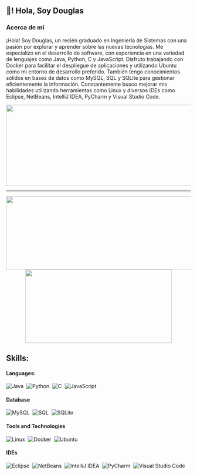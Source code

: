 <h2 align="left">👋! Hola, Soy Douglas </h2>

### Acerca de mí

¡Hola! Soy Douglas, un recién graduado en Ingeniería de Sistemas con una pasión por explorar y aprender sobre las nuevas tecnologías. Me especializo en el desarrollo de software, con experiencia en una variedad de lenguajes como Java, Python, C y JavaScript. Disfruto trabajando con Docker para facilitar el despliegue de aplicaciones y utilizando Ubuntu como mi entorno de desarrollo preferido. También tengo conocimientos sólidos en bases de datos como MySQL, SQL y SQLite para gestionar eficientemente la información. Constantemente busco mejorar mis habilidades utilizando herramientas como Linux y diversos IDEs como Eclipse, NetBeans, IntelliJ IDEA, PyCharm y Visual Studio Code.

  
<p align="center">
  <img width="800" height="220" src="https://streak-stats.demolab.com?user=Master2415&theme=highcontrast&hide_border=true&border_radius=5&card_width=800">
</p>


---

<p align="center">
  <img width="600" height="200" src="https://github-readme-stats.vercel.app/api?username=Master2415&show_icons=true&theme=vision-friendly-dark">
  <img width="400" height="200" src="https://github-readme-stats.vercel.app/api/top-langs/?username=Master2415&size_weight=0.0005&count_weight=0.3&layout=compact&theme=vision-friendly-dark">
</p>
 


## Skills:

#### Languages:

![Java](https://img.shields.io/badge/Java-ED8B00?style=for-the-badge&logo=java&logoColor=white)&nbsp;
![Python](https://img.shields.io/badge/Python-3776AB?style=for-the-badge&logo=python&logoColor=white)&nbsp;
![C](https://img.shields.io/badge/C-00599C?style=for-the-badge&logo=c&logoColor=white)&nbsp;
![JavaScript](https://img.shields.io/badge/JavaScript-F7DF1E?style=for-the-badge&logo=javascript&logoColor=black)&nbsp;

#### Database

![MySQL](https://img.shields.io/badge/MySQL-00000F?style=for-the-badge&logo=mysql&logoColor=white)&nbsp;
![SQL](https://img.shields.io/badge/SQL-003B57?style=for-the-badge&logo=sql&logoColor=white)&nbsp;
![SQLite](https://img.shields.io/badge/SQLite-07405E?style=for-the-badge&logo=sqlite&logoColor=white)&nbsp;

#### Tools and Technologies

![Linux](https://img.shields.io/badge/Linux-FCC624?style=for-the-badge&logo=linux&logoColor=black)&nbsp;
![Docker](https://img.shields.io/badge/Docker-2496ED?style=for-the-badge&logo=docker&logoColor=white)&nbsp;
![Ubuntu](https://img.shields.io/badge/Ubuntu-E95420?style=for-the-badge&logo=ubuntu&logoColor=white)&nbsp;

#### IDEs

![Eclipse](https://img.shields.io/badge/Eclipse-FE7A16.svg?style=for-the-badge&logo=Eclipse&logoColor=white)&nbsp;
![NetBeans](https://img.shields.io/badge/NetBeans-1B6AC6.svg?style=for-the-badge&logo=Apache-NetBeans-IDE&logoColor=white)&nbsp;
![IntelliJ IDEA](https://img.shields.io/badge/IntelliJ_IDEA-000000.svg?style=for-the-badge&logo=intellij-idea&logoColor=white)&nbsp;
![PyCharm](https://img.shields.io/badge/pycharm-143?style=for-the-badge&logo=pycharm&logoColor=black&color=black&labelColor=green)&nbsp;
![Visual Studio Code](https://img.shields.io/badge/Visual%20Studio%20Code-0078d7.svg?style=for-the-badge&logo=visual-studio-code&logoColor=white)&nbsp;


